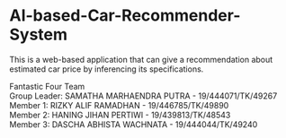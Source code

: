 # AI-based-Car-Recommender-System
This is a web-based application that can give a recommendation about estimated car price by inferencing its specifications.<br/>

Fantastic Four Team <br/>
Group Leader: SAMATHA MARHAENDRA PUTRA - 19/444071/TK/49267<br/>
Member 1: RIZKY ALIF RAMADHAN - 19/446785/TK/49890<br/>
Member 2: HANING JIHAN PERTIWI - 19/439813/TK/48543<br/>
Member 3: DASCHA ABHISTA WACHNATA - 19/444044/TK/49240<br/>
